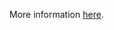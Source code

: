 More information [here](https://docs.bridgecrew.io/docs/ensure-aws-elb-policy-uses-only-secure-protocols).
